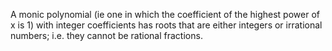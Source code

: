 A monic polynomial (ie one in which the coefficient of the highest power
of x is 1) with integer coefficients has roots that are either integers
or irrational numbers; i.e. they cannot be rational fractions.
